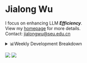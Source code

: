 #  Jialong Wu

I focus on enhancing LLM ***Efficiency***.<br>
View my [homepage](https://callanwu.github.io/) for more details. <br>
Contact: jialongwu@seu.edu.cn

<details><summary>📊Weekly Development Breakdown</summary>

<!--START_SECTION:waka-->

```txt
From: 07 January 2025 - To: 14 January 2025

Total Time: 33 hrs 28 mins

Python       21 hrs 24 mins  ████████████████░░░░░░░░░   63.95 %
Markdown     3 hrs 47 mins   ██▓░░░░░░░░░░░░░░░░░░░░░░   11.31 %
Other        3 hrs 18 mins   ██▒░░░░░░░░░░░░░░░░░░░░░░   09.86 %
HTML         3 hrs           ██▒░░░░░░░░░░░░░░░░░░░░░░   08.98 %
Docker       39 mins         ▒░░░░░░░░░░░░░░░░░░░░░░░░   01.95 %
```

<!--END_SECTION:waka-->

[![wakatime](https://wakatime.com/badge/user/c6720b29-9431-4a60-bc9d-e1fb2b6bd65f.svg)](https://wakatime.com/@c6720b29-9431-4a60-bc9d-e1fb2b6bd65f)
</details>

[![](https://img.shields.io/badge/Google%20Scholar-4385FE.svg?&color=d6d6d6&style=flat-square&logo=google-scholar)](https://scholar.google.com/citations?user=6eg2m4YAAAAJ)
![](https://komarev.com/ghpvc/?username=callanwu)
